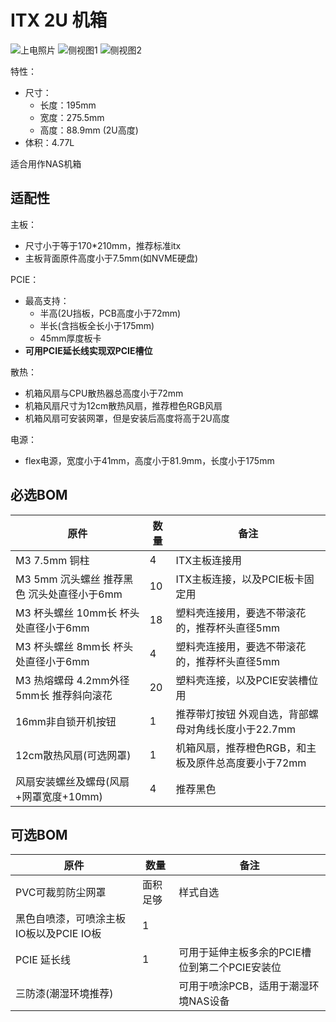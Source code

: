 # ITX 2U 机箱

![上电照片](./JPEG/上电照.jpg)
![侧视图1](./JPEG/侧视图1.jpg)
![侧视图2](./JPEG/侧视图2.jpg)

特性：
- 尺寸：
    - 长度：195mm
    - 宽度：275.5mm
    - 高度：88.9mm (2U高度)
- 体积：4.77L

适合用作NAS机箱

## 适配性

主板：
- 尺寸小于等于170*210mm，推荐标准itx
- 主板背面原件高度小于7.5mm(如NVME硬盘)  

PCIE：
- 最高支持：
    - 半高(2U挡板，PCB高度小于72mm)
    - 半长(含挡板全长小于175mm)
    - 45mm厚度板卡
- **可用PCIE延长线实现双PCIE槽位**  

散热：
- 机箱风扇与CPU散热器总高度小于72mm
- 机箱风扇尺寸为12cm散热风扇，推荐橙色RGB风扇
- 机箱风扇可安装网罩，但是安装后高度将高于2U高度  

电源：
- flex电源，宽度小于41mm，高度小于81.9mm，长度小于175mm

## 必选BOM

| 原件                                        | 数量 | 备注                       |
| ------------------------------------------ | --- | -------------------------- |
| M3 7.5mm 铜柱                               | 4    | ITX主板连接用              |
| M3 5mm 沉头螺丝 推荐黑色 沉头处直径小于6mm    | 10    | ITX主板连接，以及PCIE板卡固定用 |
| M3 杯头螺丝 10mm长 杯头处直径小于6mm          | 18   | 塑料壳连接用，要选不带滚花的，推荐杯头直径5mm |
| M3 杯头螺丝 8mm长 杯头处直径小于6mm           | 4   | 塑料壳连接用，要选不带滚花的，推荐杯头直径5mm |
| M3 热熔螺母 4.2mm外径 5mm长 推荐斜向滚花       | 20   | 塑料壳连接，以及PCIE安装槽位用 |
| 16mm非自锁开机按钮                           | 1    | 推荐带灯按钮 外观自选，背部螺母对角线长度小于22.7mm       |
| 12cm散热风扇(可选网罩)                       | 1     | 机箱风扇，推荐橙色RGB，和主板及原件总高度要小于72mm |
| 风扇安装螺丝及螺母(风扇+网罩宽度+10mm)        | 4     | 推荐黑色 |


## 可选BOM

| 原件                                        | 数量 | 备注                       |
| ------------------------------------------- | --- | -------------------------- |
| PVC可裁剪防尘网罩                            | 面积足够 | 样式自选 |
| 黑色自喷漆，可喷涂主板IO板以及PCIE IO板        | 1 |                             |
| PCIE 延长线                                 | 1   | 可用于延伸主板多余的PCIE槽位到第二个PCIE安装位 |
| 三防漆(潮湿环境推荐)                         |     | 可用于喷涂PCB，适用于潮湿环境NAS设备 |

